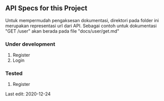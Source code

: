 ## API Specs for this Project

Untuk mempermudah pengaksesan dokumentasi, direktori pada folder ini merupakan representasi url dari API. Sebagai
contoh untuk dokumentasi "GET /user" akan berada pada file "docs/user/get.md"

### Under development
1. Register
2. Login

### Tested
1. Register

Last edit: 2020-12-24